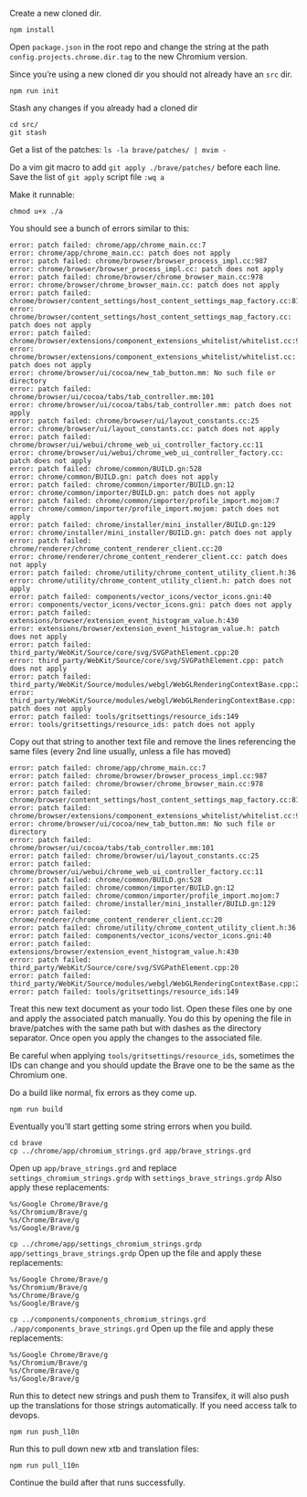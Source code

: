 Create a new cloned dir.

`npm install`

Open `package.json` in the root repo and change the string at the path `config.projects.chrome.dir.tag` to the new Chromium version.

Since you’re using a new cloned dir you should not already have an `src` dir. 

`npm run init`

Stash any changes if you already had a cloned dir

```
cd src/
git stash
```

Get a list of the patches:
`ls -la brave/patches/ | mvim -`

Do a vim git macro to add `git apply ./brave/patches/` before each line.
Save the list of `git apply` script file `:wq a`

Make it runnable:

`chmod u+x ./a`

You should see a bunch of errors similar to this:

```
error: patch failed: chrome/app/chrome_main.cc:7
error: chrome/app/chrome_main.cc: patch does not apply
error: patch failed: chrome/browser/browser_process_impl.cc:987
error: chrome/browser/browser_process_impl.cc: patch does not apply
error: patch failed: chrome/browser/chrome_browser_main.cc:978
error: chrome/browser/chrome_browser_main.cc: patch does not apply
error: patch failed: chrome/browser/content_settings/host_content_settings_map_factory.cc:81
error: chrome/browser/content_settings/host_content_settings_map_factory.cc: patch does not apply
error: patch failed: chrome/browser/extensions/component_extensions_whitelist/whitelist.cc:9
error: chrome/browser/extensions/component_extensions_whitelist/whitelist.cc: patch does not apply
error: chrome/browser/ui/cocoa/new_tab_button.mm: No such file or directory
error: patch failed: chrome/browser/ui/cocoa/tabs/tab_controller.mm:101
error: chrome/browser/ui/cocoa/tabs/tab_controller.mm: patch does not apply
error: patch failed: chrome/browser/ui/layout_constants.cc:25
error: chrome/browser/ui/layout_constants.cc: patch does not apply
error: patch failed: chrome/browser/ui/webui/chrome_web_ui_controller_factory.cc:11
error: chrome/browser/ui/webui/chrome_web_ui_controller_factory.cc: patch does not apply
error: patch failed: chrome/common/BUILD.gn:528
error: chrome/common/BUILD.gn: patch does not apply
error: patch failed: chrome/common/importer/BUILD.gn:12
error: chrome/common/importer/BUILD.gn: patch does not apply
error: patch failed: chrome/common/importer/profile_import.mojom:7
error: chrome/common/importer/profile_import.mojom: patch does not apply
error: patch failed: chrome/installer/mini_installer/BUILD.gn:129
error: chrome/installer/mini_installer/BUILD.gn: patch does not apply
error: patch failed: chrome/renderer/chrome_content_renderer_client.cc:20
error: chrome/renderer/chrome_content_renderer_client.cc: patch does not apply
error: patch failed: chrome/utility/chrome_content_utility_client.h:36
error: chrome/utility/chrome_content_utility_client.h: patch does not apply
error: patch failed: components/vector_icons/vector_icons.gni:40
error: components/vector_icons/vector_icons.gni: patch does not apply
error: patch failed: extensions/browser/extension_event_histogram_value.h:430
error: extensions/browser/extension_event_histogram_value.h: patch does not apply
error: patch failed: third_party/WebKit/Source/core/svg/SVGPathElement.cpp:20
error: third_party/WebKit/Source/core/svg/SVGPathElement.cpp: patch does not apply
error: patch failed: third_party/WebKit/Source/modules/webgl/WebGLRenderingContextBase.cpp:2688
error: third_party/WebKit/Source/modules/webgl/WebGLRenderingContextBase.cpp: patch does not apply
error: patch failed: tools/gritsettings/resource_ids:149
error: tools/gritsettings/resource_ids: patch does not apply
```

Copy out that string to another text file and remove the lines referencing the same files (every 2nd line usually, unless a file has moved)

```
error: patch failed: chrome/app/chrome_main.cc:7
error: patch failed: chrome/browser/browser_process_impl.cc:987
error: patch failed: chrome/browser/chrome_browser_main.cc:978
error: patch failed: chrome/browser/content_settings/host_content_settings_map_factory.cc:81
error: patch failed: chrome/browser/extensions/component_extensions_whitelist/whitelist.cc:9
error: chrome/browser/ui/cocoa/new_tab_button.mm: No such file or directory
error: patch failed: chrome/browser/ui/cocoa/tabs/tab_controller.mm:101
error: patch failed: chrome/browser/ui/layout_constants.cc:25
error: patch failed: chrome/browser/ui/webui/chrome_web_ui_controller_factory.cc:11
error: patch failed: chrome/common/BUILD.gn:528
error: patch failed: chrome/common/importer/BUILD.gn:12
error: patch failed: chrome/common/importer/profile_import.mojom:7
error: patch failed: chrome/installer/mini_installer/BUILD.gn:129
error: patch failed: chrome/renderer/chrome_content_renderer_client.cc:20
error: patch failed: chrome/utility/chrome_content_utility_client.h:36
error: patch failed: components/vector_icons/vector_icons.gni:40
error: patch failed: extensions/browser/extension_event_histogram_value.h:430
error: patch failed: third_party/WebKit/Source/core/svg/SVGPathElement.cpp:20
error: patch failed: third_party/WebKit/Source/modules/webgl/WebGLRenderingContextBase.cpp:2688
error: patch failed: tools/gritsettings/resource_ids:149
```

Treat this new text document as your todo list.
Open these files one by one and apply the associated patch manually. 
You do this by opening the file in brave/patches with the same path but with dashes as the directory separator.
Once open you apply the changes to the associated file.

Be careful when applying `tools/gritsettings/resource_ids`, sometimes the IDs can change and you should update the Brave one to be the same as the Chromium one.

Do a build like normal, fix errors as they come up.

`npm run build`

Eventually you’ll start getting some string errors when you build.

```
cd brave
cp ../chrome/app/chromium_strings.grd app/brave_strings.grd
```

Open up `app/brave_strings.grd` and replace `settings_chromium_strings.grdp` with `settings_brave_strings.grdp`
Also apply these replacements:

```
%s/Google Chrome/Brave/g  
%s/Chromium/Brave/g  
%s/Chrome/Brave/g  
%s/Google/Brave/g  
```

`cp ../chrome/app/settings_chromium_strings.grdp app/settings_brave_strings.grdp`
Open up the file and apply these replacements:

```
%s/Google Chrome/Brave/g  
%s/Chromium/Brave/g  
%s/Chrome/Brave/g  
%s/Google/Brave/g  
```

`cp ../components/components_chromium_strings.grd ./app/components_brave_strings.grd`
Open up the file and apply these replacements:

```
%s/Google Chrome/Brave/g  
%s/Chromium/Brave/g  
%s/Chrome/Brave/g  
%s/Google/Brave/g  
```

Run this to detect new strings and push them to Transifex, it will also push up the translations for those strings automatically.
If you need access talk to devops.

`npm run push_l10n`

Run this to pull down new xtb and translation files:

`npm run pull_l10n`

Continue the build after that runs successfully.


